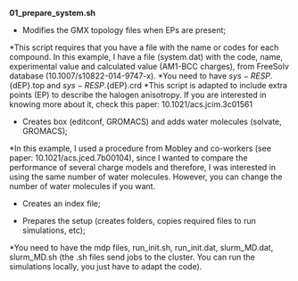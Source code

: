 

**01_prepare_system.sh** 


- Modifies the GMX topology files when EPs are present;

*This script requires that you have a file with the name or codes for each compound. In this example, I have a file (system.dat) with the code, name, experimental value and calculated value (AM1-BCC charges), from FreeSolv database (10.1007/s10822-014-9747-x).
*You need to have ${sys}-RESP.${dEP}.top and ${sys}-RESP.${dEP}.crd
*This script is adapted to include extra points (EP) to describe the halogen anisotropy. If you are interested in knowing more about it, check this paper: 10.1021/acs.jcim.3c01561

- Creates box (editconf, GROMACS) and adds water molecules (solvate, GROMACS);

*In this example, I used a procedure from Mobley and co-workers (see paper: 10.1021/acs.jced.7b00104), since I wanted to compare the performance of several charge models and therefore, I was interested in using the same number of water molecules. However, you can change the number of water molecules if you want.

- Creates an index file;

- Prepares the setup (creates folders, copies required files to run simulations, etc);

*You need to have the mdp files, run_init.sh, run_init.dat, slurm_MD.dat, slurm_MD.sh (the .sh files send jobs to the cluster. You can run the simulations locally, you just have to adapt the code).
